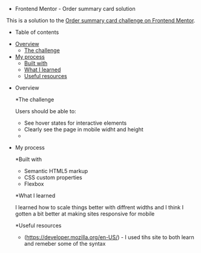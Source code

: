 * Frontend Mentor - Order summary card solution

This is a solution to the [Order summary card challenge on Frontend Mentor](https://www.frontendmentor.io/challenges/order-summary-component-QlPmajDUj). 

* Table of contents

- [Overview](#overview)
  - [The challenge](#the-challenge)
- [My process](#my-process)
  - [Built with](#built-with)
  - [What I learned](#what-i-learned)
  - [Useful resources](#useful-resources)

* Overview

  *The challenge

   Users should be able to:

    - See hover states for interactive elements
    - Clearly see the page in mobile widht and height
    - 
* My process

  *Built with

    - Semantic HTML5 markup
    - CSS custom properties
    - Flexbox

  *What I learned

    I learned how to scale things better with diffrent widths and I think I gotten a bit better at making sites responsive for mobile

  *Useful resources

    - (https://developer.mozilla.org/en-US/) - I used tihs site to both learn and remeber some of the syntax


